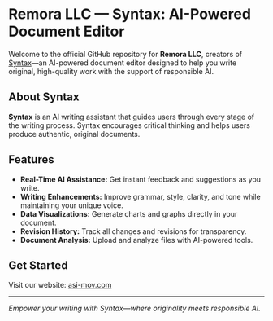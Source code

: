 # Remora LLC — Syntax: AI-Powered Document Editor

Welcome to the official GitHub repository for **Remora LLC**, creators of [Syntax](https://asi-mov.com)—an AI-powered document editor designed to help you write original, high-quality work with the support of responsible AI.

## About Syntax

**Syntax** is an AI writing assistant that guides users through every stage of the writing process. Syntax encourages critical thinking and helps users produce authentic, original documents.

## Features

- **Real-Time AI Assistance:** Get instant feedback and suggestions as you write.
- **Writing Enhancements:** Improve grammar, style, clarity, and tone while maintaining your unique voice.
- **Data Visualizations:** Generate charts and graphs directly in your document.
- **Revision History:** Track all changes and revisions for transparency.
- **Document Analysis:** Upload and analyze files with AI-powered tools.

## Get Started

Visit our website: [asi-mov.com](https://asi-mov.com)

---

*Empower your writing with Syntax—where originality meets responsible AI.*
